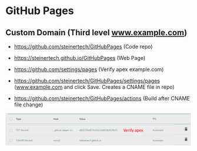 # GitHub Pages

## Custom Domain (Third level www.example.com)

* https://github.com/steinertech/GitHubPages (Code repo)

* https://steinertech.github.io/GitHubPages (Web Page)

* https://github.com/settings/pages (Verify apex example.com)

* https://github.com/steinertech/GitHubPages/settings/pages (www.example.com and click Save. Creates a CNAME file in repo)

* https://github.com/steinertech/GitHubPages/actions (Build after CNAME file change)

![](Doc/Dns.png)
